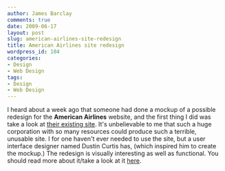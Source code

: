 ```yaml
---
author: James Barclay
comments: true
date: 2009-06-17
layout: post
slug: american-airlines-site-redesign
title: American Airlines site redesign
wordpress_id: 104
categories:
- Design
- Web Design
tags:
- Design
- Web Design
---
```


I heard about a week ago that someone had done a mockup of a possible redesign for the **American Airlines** website, and the first thing I did was take a look at [their existing site](http://www.aa.com/aa/homePage.do). It's unbelievable to me that such a huge corporation with so many resources could produce such a terrible, unusable site. I for one haven't ever needed to use the site, but a user interface designer named Dustin Curtis has, (which inspired him to create the mockup.) The redesign is visually interesting as well as functional. You should read more about it/take a look at it [here](http://dustincurtis.com/dear_american_airlines.html).
